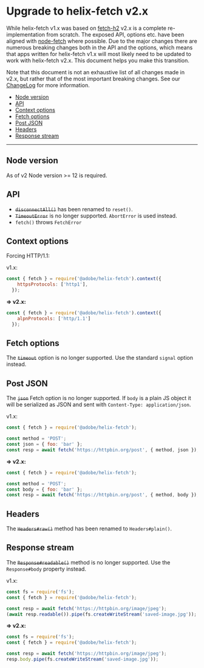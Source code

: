 <h1>Upgrade to helix-fetch v2.x</h1>

While helix-fetch v1.x was based on [fetch-h2](https://github.com/grantila/fetch-h2)
 v2.x is a complete re-implementation from scratch. The exposed API, options etc. have
 been aligned with [node-fetch](https://github.com/node-fetch/node-fetch) where possible.
 Due to the major changes there are numerous breaking changes both in the API and the options,
 which means that apps written for helix-fetch v1.x will most likely need to be updated to
 work with helix-fetch v2.x. This document helps you make this transition.

Note that this document is not an exhaustive list of all changes made in v2.x,
but rather that of the most important breaking changes. See our [ChangeLog](CHANGELOG.md)
for more information.

<!-- TOC --> 
- [Node version](#node-version)
- [API](#api)
- [Context options](#context-options)
- [Fetch options](#fetch-options)
- [Post JSON](#post-json)
- [Headers](#headers)
- [Response stream](#response-stream)
<!-- /TOC -->

---

## Node version

As of v2 Node version >= 12 is required.

## API

- ~~`disconnectAll()`~~ has been renamed to `reset()`.
- ~~`TimeoutError`~~ is no longer supported. `AbortError` is used instead.
- `fetch()` throws `FetchError`

## Context options

Forcing HTTP/1.1:

v1.x:

```js
const { fetch } = require('@adobe/helix-fetch').context({
    httpsProtocols: ['http1'],
  });
```

**=> v2.x:**

```js
const { fetch } = require('@adobe/helix-fetch').context({
    alpnProtocols: ['http/1.1']
  });
```

## Fetch options

The ~~`timeout`~~ option is no longer supported. Use the standard `signal` option instead.

## Post JSON

The ~~`json`~~ Fetch option is no longer supported. If `body` is a plain JS object it will be serialized as JSON and sent with `Content-Type: application/json`.

v1.x:

```js
const { fetch } = require('@adobe/helix-fetch');

const method = 'POST';
const json = { foo: 'bar' };
const resp = await fetch('https://httpbin.org/post', { method, json });
```

**=> v2.x:**

```js
const { fetch } = require('@adobe/helix-fetch');

const method = 'POST';
const body = { foo: 'bar' };
const resp = await fetch('https://httpbin.org/post', { method, body });
```

## Headers

The ~~`Headers#raw()`~~ method has been renamed to `Headers#plain()`.

## Response stream

The ~~`Response#readable()`~~ method is no longer supported. Use the `Response#body` property instead.

v1.x:

```js
const fs = require('fs');
const { fetch } = require('@adobe/helix-fetch');

const resp = await fetch('https://httpbin.org/image/jpeg');
(await resp.readable()).pipe(fs.createWriteStream('saved-image.jpg'));
```

**=> v2.x:**

```js
const fs = require('fs');
const { fetch } = require('@adobe/helix-fetch');

const resp = await fetch('https://httpbin.org/image/jpeg');
resp.body.pipe(fs.createWriteStream('saved-image.jpg'));
```
